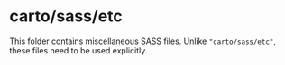 # carto/sass/etc

This folder contains miscellaneous SASS files. Unlike `"carto/sass/etc"`, these files
need to be used explicitly.
